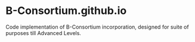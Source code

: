 # B-Consortium.github.io
Code implementation of B-Consortium incorporation, designed for suite of purposes till Advanced Levels.
